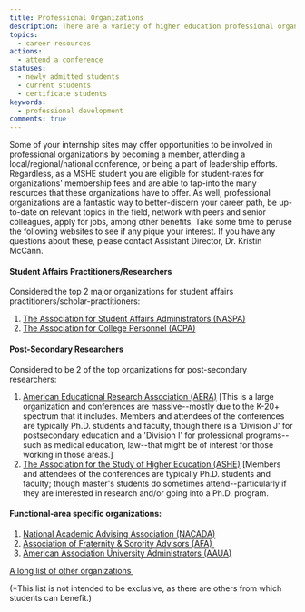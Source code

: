 ```yaml
---
title: Professional Organizations
description: There are a variety of higher education professional organizations with which you should familiarize yourself and in which you should consider more substantial involvement. 
topics: 
  - career resources
actions:
  - attend a conference
statuses:
  - newly admitted students
  - current students
  - certificate students
keywords:
  - professional development
comments: true
---
```


Some of your internship sites may offer opportunities to be involved in professional organizations by becoming a member, attending a local/regional/national conference, or being a part of leadership efforts. Regardless, as a MSHE student you are eligible for student-rates for organizations' membership fees and are able to tap-into the many resources that these organizations have to offer. As well, professional organizations are a fantastic way to better-discern your career path, be up-to-date on relevant topics in the field, network with peers and senior colleagues, apply for jobs, among other benefits. Take some time to peruse the following websites to see if any pique your interest. If you have any questions about these, please contact Assistant Director, Dr. Kristin McCann.

#### Student Affairs Practitioners/Researchers

Considered the top 2 major organizations for student affairs practitioners/scholar-practitioners:

1.  [The Association for Student Affairs Administrators (NASPA)](https://www.naspa.org/)
2.  [The Association for College Personnel (ACPA)](http://www.myacpa.org/)

#### Post-Secondary Researchers

Considered to be 2 of the top organizations for post-secondary researchers:

1.  [American Educational Research Association (AERA)](http://www.aera.net/tabid/10208/Default.aspx) [This is a large organization and conferences are massive--mostly due to the K-20+ spectrum that it includes. Members and attendees of the conferences are typically Ph.D. students and faculty, though there is a 'Division J' for postsecondary education and a 'Division I' for professional programs--such as medical education, law--that might be of interest for those working in those areas.]
2.  [The Association for the Study of Higher Education (ASHE)](http://www.ashe.ws/) [Members and attendees of the conferences are typically Ph.D. students and faculty; though master's students do sometimes attend--particularly if they are interested in research and/or going into a Ph.D. program.

#### Functional-area specific organizations:

1.  [National Academic Advising Association (NACADA)](https://www.nacada.ksu.edu/)
2.  [Association of Fraternity & Sorority Advisors (AFA) ](http://www.afa1976.org/)
3.  [American Association University Administrators (AAUA)](http://www.aaua.org/)

[A long list of other organizations ](http://www.studentaffairs.com/web/professionalassociations.html)

(*This list is not intended to be exclusive, as there are others from which students can benefit.)
